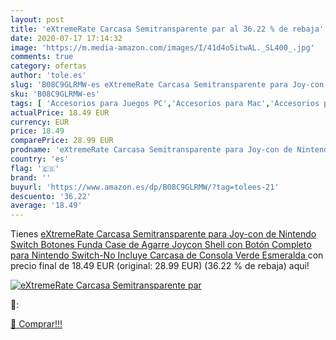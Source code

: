 ```yaml
---
layout: post
title: 'eXtremeRate Carcasa Semitransparente par al 36.22 % de rebaja'
date: 2020-07-17 17:14:32
image: 'https://m.media-amazon.com/images/I/41d4o5itwAL._SL400_.jpg'
comments: true
category: ofertas
author: 'tole.es'
slug: 'B08C9GLRMW-es eXtremeRate Carcasa Semitransparente para Joy-con de...'
sku: 'B08C9GLRMW-es'
tags: [ 'Accesorios para Juegos PC','Accesorios para Mac','Accesorios para PlayStation 4','Auriculares gaming con micrófono para PlayStation 4','Auriculares gaming para PC','Electrónica','Hardware y juegos para Nintendo Switch','Hardware y juegos para PlayStation 4','Juegos para Nintendo Switch','Juegos y Accesorios para Mac','Juegos y Accesorios para PC','Teclados para gamers para PC','Videojuegos','nintendo', ]
actualPrice: 18.49 EUR
currency: EUR
price: 18.49
comparePrice: 28.99 EUR
prodname: 'eXtremeRate Carcasa Semitransparente para Joy-con de Nintendo Switch Botones Funda Case de Agarre Joycon Shell con Botón Completo para Nintendo Switch-No Incluye Carcasa de Consola Verde Esmeralda '
country: 'es'
flag: '🇪🇸'
brand: ''
buyurl: 'https://www.amazon.es/dp/B08C9GLRMW/?tag=tolees-21'
descuento: '36.22'
average: '18.49'
---
```


Tienes [eXtremeRate Carcasa Semitransparente para Joy-con de Nintendo Switch Botones Funda Case de Agarre Joycon Shell con Botón Completo para Nintendo Switch-No Incluye Carcasa de Consola Verde Esmeralda ](https://www.amazon.es/dp/B08C9GLRMW/?tag=tolees-21) con precio final de  18.49 EUR (original: 28.99 EUR) (36.22 %  de rebaja) aqui!

[![eXtremeRate Carcasa Semitransparente par](https://m.media-amazon.com/images/I/41d4o5itwAL._SL400_.jpg)](https://www.amazon.es/dp/B08C9GLRMW/?tag=tolees-21)

🔎:


[🛒 Comprar!!!](https://www.amazon.es/dp/B08C9GLRMW/?tag=tolees-21)
